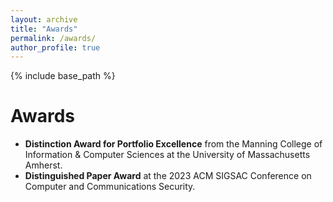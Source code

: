 ```yaml
---
layout: archive
title: "Awards"
permalink: /awards/
author_profile: true
---
```


{% include base_path %}

Awards
======
* **Distinction Award for Portfolio Excellence** from the Manning College of Information & Computer Sciences at the University of Massachusetts Amherst.
* **Distinguished Paper Award** at the 2023 ACM SIGSAC Conference on Computer and Communications Security.



